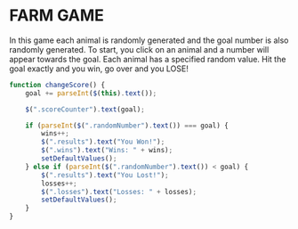 # FARM GAME

In this game each animal is randomly generated and the goal number is also randomly generated. To start, you click on an animal and a number will appear towards the goal. Each animal has a specified random value. Hit the goal exactly and you win, go over and you LOSE!

```javascript
function changeScore() {
    goal += parseInt($(this).text());

    $(".scoreCounter").text(goal);

    if (parseInt($(".randomNumber").text()) === goal) {
        wins++;
        $(".results").text("You Won!");
        $(".wins").text("Wins: " + wins);
        setDefaultValues();
    } else if (parseInt($(".randomNumber").text()) < goal) {
        $(".results").text("You Lost!");
        losses++;
        $(".losses").text("Losses: " + losses);
        setDefaultValues();
    }
}
     

